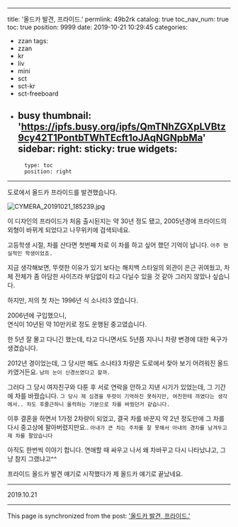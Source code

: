 
---
title: '올드카 발견, 프라이드.'
permlink: 49b2rk
catalog: true
toc_nav_num: true
toc: true
position: 9999
date: 2019-10-21 10:29:45
categories:
- zzan
tags:
- zzan
- kr
- liv
- mini
- sct
- sct-kr
- sct-freeboard
- busy
thumbnail: 'https://ipfs.busy.org/ipfs/QmTNhZGXpLVBtz9cy42T1PontbTWhTEcft1oJAqNGNpbMa'
sidebar:
    right:
        sticky: true
widgets:
    -
        type: toc
        position: right
---


도로에서 올드카 프라이드를 발견했습니다.

![CYMERA_20191021_185239.jpg](https://ipfs.busy.org/ipfs/QmTNhZGXpLVBtz9cy42T1PontbTWhTEcft1oJAqNGNpbMa)


이 디자인의 프라이드가 처음 출시된지는 약 30년 정도 됐고,
2005년경에 프라이드의 외형이 바뀌게 되었다고 나무위키에 검색되네요.

고등학생 시절, 차를 산다면 첫번째 차로 이 차를 하고 싶어 했던 기억이 납니다.
`아주 현실적인 학생이었죠.`

지금 생각해보면,
뚜렷한 이유가 있기 보다는 해치백 스타일의 외관이 은근 귀여웠고, 
차체 전체가 좀 아담한 사이즈라 부담없이 타고 다닐수 있을 것 같아 그러지 않았나 싶습니다.

하지만, 저의 첫 차는 1996년 식 소나타3 였습니다.

2006년에 구입했으니,  
연식이 10년된 약 10만키로 정도 운행된 중고였습니다.

한 5년 잘 몰고 다니긴 했는데, 
타고 다니면서도 5년쯤 지나니 차량 변경에 대한 욕구가 생겼습니다.

2012년 경이었는데, 
그 당시만 해도 소나타3 차량은 도로에서 찾아 보기 어려워진 올드카였거든요.
`남의 눈이 신경쓰였다고 할까.`

그러다 그 당시 여자친구와 다툰 후 서로 연락을 안하고 지낸 시기가 있었는데, 그 기간에 차를 바꿨습니다.
`그 당시 제 심경을 뚜렷이 기억하진 못하지만, 여친한테 까였다는 생각에서.. 차도 후줄근하니 울컥하는 기분으로 차를 바꿨던거 같습니다.`

이후 결혼을 하면서 1가정 2차량이 되었고,
결국 차를 바꾼지 약 2년 정도만에 그 차를 다시 중고상에 팔아버렸지만요..
`아내가 큰 차는 주차를 잘 못해서 아내의 경차를 남겨두고 제 차를 팔았습니다`

아직도 한번씩 이야기 합니다.
연애할 때 싸우고 나서 왜 차바꾸고 다시 나타났냐고, 그냥 참지 그랬냐고^^

프라이드 올드카 발견 얘기로 시작했다가 제 올드카 얘기로 끝났네요.


***


2019.10.21

- - -

This page is synchronized from the post: ['올드카 발견, 프라이드.'](https://steemit.com/@lucky2015/49b2rk)
